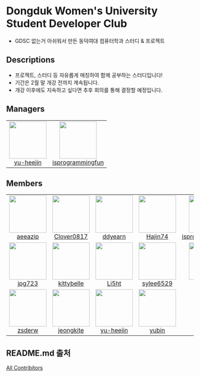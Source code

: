 # Dongduk Women's University Student Developer Club
- GDSC 없는거 아쉬워서 만든 동덕여대 컴퓨터학과 스터디 & 프로젝트 

## Descriptions
- 프로젝트, 스터디 등 자유롭게 매칭하여 함께 공부하는 스터디입니다!
- 기간은 2월 말 개강 전까지 계속됩니다.
- 개강 이후에도 지속하고 싶다면 추후 회의를 통해 결정할 예정입니다.

## Managers
<!-- ALL-CONTRIBUTORS-LIST:START - Do not remove or modify this section -->
<!-- prettier-ignore-start -->
<!-- markdownlint-disable -->
<table>
  <tbody>
    <tr>
      <td align="center">
          <img src="https://avatars.githubusercontent.com/u/96467030?v=4" width="100px" height="100px"><br/><a href="https://github.com/yu-heejin">yu-heejin</a>
        </td>
      <td align="center">
        <img src="https://avatars.githubusercontent.com/u/78543382?v=4" width="100px" height="100px"><br/><a href="https://github.com/isprogrammingfun">isprogrammingfun</a>
      </td>
    </tr>
  </tbody>
</table>

<!-- markdownlint-restore -->
<!-- prettier-ignore-end -->

<!-- ALL-CONTRIBUTORS-LIST:END -->


## Members
<!-- ALL-CONTRIBUTORS-LIST:START - Do not remove or modify this section -->
<!-- prettier-ignore-start -->
<!-- markdownlint-disable -->
<table>
  <tbody>
    <tr>
      <td align="center">
        <img src="https://avatars.githubusercontent.com/u/97737822?v=4" width="100px" height="100px"><br/><a href="https://github.com/aeeazip">aeeazip</a>
      </td>
      <td align="center">
        <img src="https://avatars.githubusercontent.com/u/77714668?v=4" width="100px" height="100px"><br/><a href="https://github.com/Clover0817">Clover0817</a>
      </td>
      <td align="center">
        <img src="https://avatars.githubusercontent.com/u/115228974?v=4" width="100px" height="100px"><br/><a href="https://github.com/ddyearn">ddyearn</a>
      </td>
      <td align="center">
        <img src="https://avatars.githubusercontent.com/u/67518596?v=4" width="100px" height="100px"><br/><a href="https://github.com/Hajin74">Hajin74</a>
      </td>
      <td align="center">
        <img src="https://avatars.githubusercontent.com/u/78543382?v=4" width="100px" height="100px"><br/><a href="https://github.com/isprogrammingfun">isprogrammingfun</a>
      </td>
      <td align="center">
        <img src="https://avatars.githubusercontent.com/u/112995965?v=4" width="100px" height="100px"><br/><a href="https://github.com/JaeHyeonSim">JaeHyeonSim</a>
      </td>
    </tr>
    <tr>
      <td align="center">
        <img src="https://avatars.githubusercontent.com/u/86431761?v=4" width="100px" height="100px"><br/><a href="https://github.com/jpg723">jpg723</a>
      </td>
      <td align="center">
        <img src="https://avatars.githubusercontent.com/u/77606246?v=4" width="100px" height="100px"><br/><a href="https://github.com/kittybelle">kittybelle</a>
      </td>
      <td align="center">
        <img src="https://avatars.githubusercontent.com/u/89853141?v=4" width="100px" height="100px"><br/><a href="https://github.com/Li5ht">Li5ht</a>
      </td>
      <td align="center">
        <img src="https://avatars.githubusercontent.com/u/68765200?v=4" width="100px" height="100px"><br/><a href="https://github.com/sylee6529">sylee6529</a>
      </td>
      <td align="center">
        <img src="https://avatars.githubusercontent.com/u/106047349?v=4" width="100px" height="100px"><br/><a href="https://github.com/yeon015">yeon015</a>
      </td>
      <td align="center">
        <img src="https://avatars.githubusercontent.com/u/77628363?v=4" width="100px" height="100px"><br/><a href="https://github.com/yeon2lee">yeon2lee</a>
      </td>
    </tr>
    <tr>
      <td align="center">
        <img src="https://avatars.githubusercontent.com/u/87109601?v=4" width="100px" height="100px"><br/><a href="https://github.com/zsderw">zsderw</a>
      </td>
      <td align="center">
        <img src="https://avatars.githubusercontent.com/u/75439868?v=4" width="100px" height="100px"><br/><a href="https://github.com/jeongkite">jeongkite</a>
      </td>
      <td align="center">
        <img src="https://avatars.githubusercontent.com/u/96467030?v=4" width="100px" height="100px"><br/><a href="https://github.com/yu-heejin">yu-heejin</a>
      </td>
      <td align="center">
        <img src="https://avatars.githubusercontent.com/u/80163835?v=4" width="100px" height="100px"><br/><a href="https://github.com/yubin21">yubin</a>
      </td>
    </tr>
  </tbody>
</table>

<!-- markdownlint-restore -->
<!-- prettier-ignore-end -->

<!-- ALL-CONTRIBUTORS-LIST:END -->

## README.md 출처
[All Contribitors](https://github.com/all-contributors/all-contributors)
        
